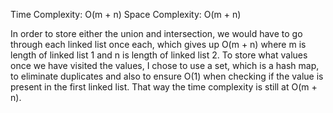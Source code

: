 Time Complexity: O(m + n)
Space Complexity: O(m + n)

In order to store either the union and intersection, we would have to go through each linked list once each, which gives up O(m + n) where m is length of linked list 1 and n is length of linked list 2. To store what values once we have visited the values, I chose to use a set, which is a hash map, to eliminate duplicates and also to ensure O(1) when checking if the value is present in the first linked list. That way the time complexity is still at O(m + n).
